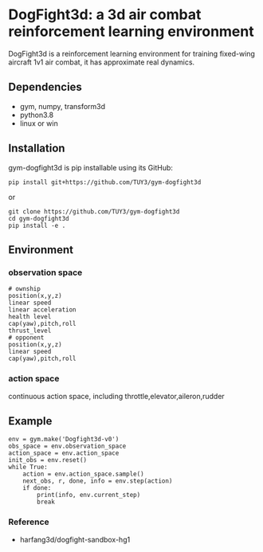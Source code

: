 # DogFight3d: a 3d air combat reinforcement learning environment

DogFight3d is a reinforcement learning environment for training fixed-wing aircraft 1v1 air combat, it has approximate 
real dynamics.

## Dependencies
* gym, numpy, transform3d
* python3.8
* linux or win

## Installation
gym-dogfight3d is pip installable using its GitHub:

```
pip install git+https://github.com/TUY3/gym-dogfight3d
```
or
```angular2html
git clone https://github.com/TUY3/gym-dogfight3d
cd gym-dogfight3d
pip install -e .
```

## Environment
### observation space
    # ownship
    position(x,y,z)
    linear speed
    linear acceleration
    health level
    cap(yaw),pitch,roll
    thrust_level
    # opponent
    position(x,y,z)
    linear speed
    cap(yaw),pitch,roll
### action space
continuous action space, including throttle,elevator,aileron,rudder

## Example
```
env = gym.make('Dogfight3d-v0')
obs_space = env.observation_space
action_space = env.action_space
init_obs = env.reset()
while True:
    action = env.action_space.sample()
    next_obs, r, done, info = env.step(action)
    if done:
        print(info, env.current_step)
        break
```

### Reference
* harfang3d/dogfight-sandbox-hg1

